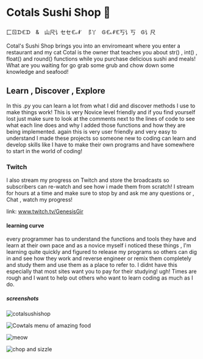 # Cotals Sushi Shop 🍣

⼕ㄖᗪ🝗ᗪ & 山尺讠セセ🝗𝓝 ⻏丫 Ꮆ🝗𝓝🝗丂讠丂 Ꮆ讠尺

Cotal's Sushi Shop brings you into an enviromeant
where you enter a restaurant and my cat Cotal is the owner that teaches you about str() , int() ,
float() and round() functions while you purchase delicious sushi and meals! What are you waiting for go grab some
grub and chow down some knowledge and seafood!

## Learn , Discover , Explore

In this .py you can learn a lot from what I did and discover methods I use to make things work! This is very Novice level friendly
and if you find yourself lost just make sure to look at the comments next to the lines of code to see what each line does and why
I added those functions and how they are being implemented. again this is very user friendly and very easy to understand I made
these projects so someone new to coding can learn and develop skills like I have to make their own programs and have somewhere to
start in the world of coding!

### Twitch

I also stream my progress on Twitch and store the broadcasts so subscribers can re-watch and see how i made them from scratch! I stream for hours
at a time and make sure to stop by and ask me any questions or , Chat , watch my progress!

link: www.twitch.tv/GenesisGir

#### learning curve

every programmer has to understand the functions and tools they have and learn at their own pace and as a novice myself i noticed these
things , I'm learning quite quickly and figured to release my programs so others can dig in and see how they work and reverse engineer
or remix them completely and study them and use them as a place to refer to. I didnt have this especially that most sites want you to
pay for their studying! ugh! Times are rough and I want to help out others who want to learn coding as much as I do.

##### screenshots

![cotalsushishop](https://user-images.githubusercontent.com/87259615/126913133-980eba6b-8ade-4927-baaf-1318c146ce1d.png)

![Cowtals menu of amazing food](https://user-images.githubusercontent.com/87259615/126913310-e8dfaa15-109b-4b2d-8eef-77689b63b01b.PNG)

![meow](https://user-images.githubusercontent.com/87259615/126913364-5dd03aaf-140a-4a69-91e6-6d08ecfb124d.PNG)

![chop and sizzle](https://user-images.githubusercontent.com/87259615/126913422-096baff7-7a2c-46b3-8660-28d8928a950e.PNG)
